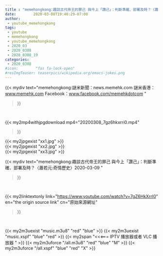 ```yaml
---
title : "memehongkong:趣談古代帝王的罪己 與今上「讚己」：判斷準確、部署及時？〈蕭若元:奇情歷史〉2020-03-09 "
date:        2020-03-08T19:46:29-07:00
author:
 - youtube_memehongkong
tags:
 - youtube
 - memehongkong
 - youtube_memehongkong
 - 2020_03
 - 2020_0308
 - 2020_0308_19
categories:
 - 2020_0308
#icon:        "fas fa-lock-open"
#resImgTeaser: teaserpics/wikipedia.org/emacs-jokes.png
---
```


{{< mydiv text="memehongkong:謎米新聞：news.memehk.com 謎米香港： www.memehk.com Facebook：www.facebook.com/memehkdotcom "
>}}
<br>


{{< my2mp4withjpgdownload mp4="20200308_7gz6hkxrri0.mp4"
>}}

{{< my2jpgexist "xx1.jpg" >}}<br>
{{< my2jpgexist "xx2.jpg" >}}<br>
{{< my2jpgexist "xx3.jpg" >}}<br>



{{< mydiv text="memehongkong:趣談古代帝王的罪己 與今上「讚己」：判斷準確、部署及時？〈蕭若元:奇情歷史〉2020-03-09 "
>}}
<br>

{{< my2linktextonly link="https://www.youtube.com/watch?v=7gZ6HkXrrI0"
en="the origin source link" cn="原始來源網址"
>}}


<br>

{{< my2m3uexist "music.m3u8" "red"  "blue" >}} {{< my2m3uexist "music.xspf" "blue" "red"  >}} {{< my2span "<<<=== IPTV 播放器或者 VLC 播放器 " >}} {{< my2m3uforce "/all.m3u8" "red"  "blue" "M" >}} {{< my2m3uforce "/all.xspf" "blue" "red"  "X" >}} 
